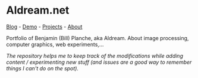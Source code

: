 Aldream.net
===========

[Blog](http://aldream.net/blog) - [Demo](http://aldream.net/demo) - [Projects](http://aldream.net/projects) - [About](http://aldream.net/about)

Portfolio of Benjamin (Bill) Planche, aka Aldream. About image processing, computer graphics, web experiments,...

*The repository helps me to keep track of the modifications while adding content / experimenting new stuff (and issues are a good way to remember things I can't do on the spot).*

